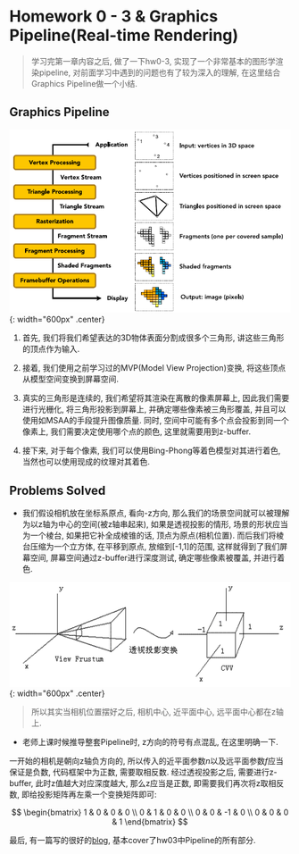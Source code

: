 # Homework 0 - 3 & Graphics Pipeline(Real-time Rendering)

> 学习完第一章内容之后, 做了一下hw0-3, 实现了一个非常基本的图形学渲染pipeline, 对前面学习中遇到的问题也有了较为深入的理解, 在这里结合 Graphics Pipeline做一个小结.

## Graphics Pipeline

![linear](../images/games101_5/2%20(1).png){: width="600px" .center}

1. 首先, 我们将我们希望表达的3D物体表面分割成很多个三角形, 讲这些三角形的顶点作为输入.

2. 接着, 我们使用之前学习过的MVP(Model View Projection)变换, 将这些顶点从模型空间变换到屏幕空间.

3. 真实的三角形是连续的, 我们希望将其渲染在离散的像素屏幕上, 因此我们需要进行光栅化, 将三角形投影到屏幕上, 并确定哪些像素被三角形覆盖, 并且可以使用如MSAA的手段提升图像质量. 同时, 空间中可能有多个点会投影到同一个像素上, 我们需要决定使用哪个点的颜色, 这里就需要用到z-buffer.

4. 接下来, 对于每个像素, 我们可以使用Bing-Phong等着色模型对其进行着色, 当然也可以使用现成的纹理对其着色.

## Problems Solved

+ 我们假设相机放在坐标系原点, 看向-z方向, 那么我们的场景空间就可以被理解为以z轴为中心的空间(被z轴串起来), 如果是透视投影的情形, 场景的形状应当为一个棱台, 如果把它补全成棱锥的话, 顶点为原点(相机位置). 而后我们将棱台压缩为一个立方体, 在平移到原点, 放缩到[-1,1]的范围, 这样就得到了我们屏幕空间, 屏幕空间通过z-buffer进行深度测试, 确定哪些像素被覆盖, 并进行着色.

![linear](../images/games101_5/2%20(2).png){: width="600px" .center}

> 所以其实当相机位置摆好之后, 相机中心, 近平面中心, 远平面中心都在z轴上.

+ 老师上课时候推导整套Pipeline时, z方向的符号有点混乱, 在这里明确一下.

一开始的相机是朝向z轴负方向的, 所以传入的近平面参数$n$以及远平面参数$f$应当保证是负数, 代码框架中为正数, 需要取相反数. 经过透视投影之后, 需要进行z-buffer, 此时z值越大对应深度越大, 那么z应当是正数, 即需要我们再次将z取相反数, 即给投影矩阵再左乘一个变换矩阵即可:

$$
\begin{bmatrix}
1 & 0 & 0 & 0 \\
0 & 1 & 0 & 0 \\
0 & 0 & -1 & 0 \\
0 & 0 & 0 & 1
\end{bmatrix}
$$

最后, 有一篇写的很好的[blog](https://blog.csdn.net/Q_pril/article/details/123598746), 基本cover了hw03中Pipeline的所有部分.